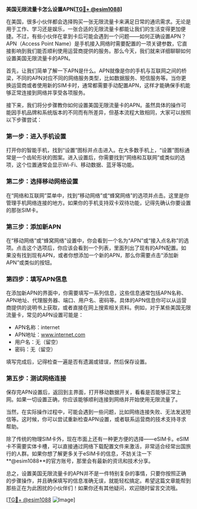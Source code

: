 **美国无限流量卡怎么设置APN[[TG💪+ @esim1088](https://t.me/s/esim1088)]**

在美国，很多小伙伴都会选择购买一张无限流量卡来满足日常的通讯需求。无论是用于工作、学习还是娱乐，一张合适的无限流量卡都能让我们的生活变得更加便捷。不过，有些小伙伴在拿到卡后可能会遇到一个问题——如何正确设置APN？APN（Access Point Name）是手机接入网络时需要配置的一项关键参数，它直接影响到我们能否顺利使用运营商提供的服务。那么今天，我们就来详细聊聊如何设置美国无限流量卡的APN。

首先，让我们简单了解一下APN是什么。APN就像是你的手机与互联网之间的桥梁，不同的APN对应不同的网络服务类型，比如数据服务、短信服务等。当你更换运营商或者使用新的SIM卡时，通常都需要手动配置APN，这样才能确保手机能够正常连接到网络并享受各项服务。

接下来，我们将分步骤教你如何设置美国无限流量卡的APN。虽然具体的操作可能因手机品牌和系统版本的不同而有所差异，但基本流程大致相同，大家可以按照以下步骤尝试：

### 第一步：进入手机设置

打开你的智能手机，找到“设置”图标并点击进入。在大多数手机上，“设置”图标通常是一个齿轮形状的图案。进入设置后，你需要找到“网络和互联网”或类似的选项，这个位置通常会显示Wi-Fi、移动数据、蓝牙等功能。

### 第二步：选择移动网络设置

在“网络和互联网”菜单中，找到“移动网络”或“蜂窝网络”的选项并点击。这里是你管理手机网络连接的地方。如果你的手机支持双卡双待功能，记得先确认你要设置的那张SIM卡。

### 第三步：添加新APN

在“移动网络”或“蜂窝网络”设置中，你会看到一个名为“APN”或“接入点名称”的选项。点击这个选项后，你应该会看到一个列表，里面列出了现有的APN配置。如果没有找到现有APN，或者你想添加一个新的APN，那么你需要点击“添加新APN”或类似的按钮。

### 第四步：填写APN信息

在添加新APN的界面中，你需要填写一系列信息，这些信息通常包括APN名称、APN地址、代理服务器、端口、用户名、密码等。具体的APN信息你可以从运营商提供的说明书上获取，或者直接在网上搜索相关资料。例如，对于某些美国无限流量卡，常见的APN设置可能是：

- APN名称：internet
- APN地址：www.internet.com
- 用户名：无（留空）
- 密码：无（留空）

填写完成后，记得检查一遍是否有遗漏或错误，然后保存设置。

### 第五步：测试网络连接

保存完APN设置后，返回到主界面，打开移动数据开关，看看是否能够正常上网。如果一切设置正确，你应该能够顺利连接到网络并开始使用无限流量了。

当然，在实际操作过程中，可能会遇到一些问题，比如网络连接失败、无法发送短信等。这时候，你可以尝试重新检查APN设置，或者联系运营商的技术支持寻求帮助。

除了传统的物理SIM卡外，现在市面上还有一种更方便的选择——eSIM卡。eSIM卡不需要实体卡槽，可以直接通过网络下载配置文件来激活，非常适合经常出国旅行的人群。如果你想了解更多关于eSIM卡的信息，不妨关注一下**@esim1088**的官方账号，那里会有最新的资讯和技术分享。

总之，设置美国无限流量卡的APN并不是一件特别复杂的事情，只要你按照正确的步骤操作，并且确保填写的信息准确无误，就能轻松搞定。希望这篇文章能帮到那些正在为此困扰的小伙伴们！如果你还有其他疑问，欢迎随时留言交流哦。

[[TG💪+ @esim1088](https://t.me/s/esim1088) ![Image](https://i.postimg.cc/4NQfJmqS/Snipaste-2025-05-13-00-14-12.png)]